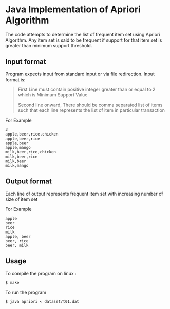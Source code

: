 Java Implementation of Apriori Algorithm
==========================================


The code attempts to determine the list of frequent item set using Apriori Algorithm. Any item set is said to be frequent if support for that item set is greater than minimum support threshold.

Input format
-------

Program expects input from standard input or via file redirection. Input format is:

> First Line must contain positive integer greater than or equal to 2 which is Minimum Support Value
> 
> Second line onward, There should be comma separated list of items such that each line represents the list of item in particular transaction

For Example

	3
	apple,beer,rice,chicken
	apple,beer,rice
	apple,beer
	apple,mango
	milk,beer,rice,chicken
	milk,beer,rice
	milk,beer
	milk,mango

Output format
--------

Each line of output represents frequent item set with increasing number of size of item set

For Example

	apple
    beer
    rice
    milk
    apple, beer
    beer, rice
    beer, milk


Usage
-----
To compile the program on linux :

	$ make
    
To run the program

	$ java apriori < dataset/t01.dat
    
    
 
